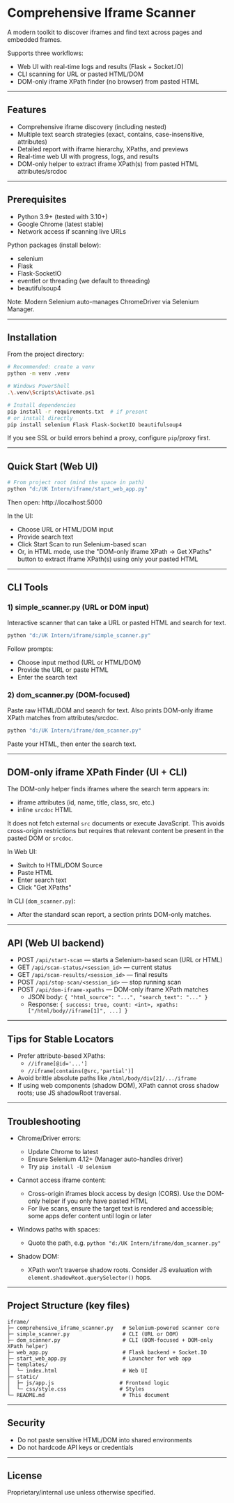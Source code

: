 # Comprehensive Iframe Scanner

A modern toolkit to discover iframes and find text across pages and embedded frames.

Supports three workflows:
- Web UI with real-time logs and results (Flask + Socket.IO)
- CLI scanning for URL or pasted HTML/DOM
- DOM-only iframe XPath finder (no browser) from pasted HTML

---

## Features
- Comprehensive iframe discovery (including nested)
- Multiple text search strategies (exact, contains, case-insensitive, attributes)
- Detailed report with iframe hierarchy, XPaths, and previews
- Real-time web UI with progress, logs, and results
- DOM-only helper to extract iframe XPath(s) from pasted HTML attributes/srcdoc

---

## Prerequisites
- Python 3.9+ (tested with 3.10+)
- Google Chrome (latest stable)
- Network access if scanning live URLs

Python packages (install below):
- selenium
- Flask
- Flask-SocketIO
- eventlet or threading (we default to threading)
- beautifulsoup4

Note: Modern Selenium auto-manages ChromeDriver via Selenium Manager.

---

## Installation

From the project directory:

```bash
# Recommended: create a venv
python -m venv .venv

# Windows PowerShell
.\.venv\Scripts\Activate.ps1

# Install dependencies
pip install -r requirements.txt  # if present
# or install directly
pip install selenium Flask Flask-SocketIO beautifulsoup4
```

If you see SSL or build errors behind a proxy, configure `pip`/proxy first.

---

## Quick Start (Web UI)

```bash
# From project root (mind the space in path)
python "d:/UK Intern/iframe/start_web_app.py"
```

Then open: http://localhost:5000

In the UI:
- Choose URL or HTML/DOM input
- Provide search text
- Click Start Scan to run Selenium-based scan
- Or, in HTML mode, use the "DOM-only iframe XPath → Get XPaths" button to extract iframe XPath(s) using only your pasted HTML

---

## CLI Tools

### 1) simple_scanner.py (URL or DOM input)
Interactive scanner that can take a URL or pasted HTML and search for text.

```bash
python "d:/UK Intern/iframe/simple_scanner.py"
```
Follow prompts:
- Choose input method (URL or HTML/DOM)
- Provide the URL or paste HTML
- Enter the search text

### 2) dom_scanner.py (DOM-focused)
Paste raw HTML/DOM and search for text. Also prints DOM-only iframe XPath matches from attributes/srcdoc.

```bash
python "d:/UK Intern/iframe/dom_scanner.py"
```
Paste your HTML, then enter the search text.

---

## DOM-only iframe XPath Finder (UI + CLI)

The DOM-only helper finds iframes where the search term appears in:
- iframe attributes (id, name, title, class, src, etc.)
- inline `srcdoc` HTML

It does not fetch external `src` documents or execute JavaScript. This avoids cross-origin restrictions but requires that relevant content be present in the pasted DOM or `srcdoc`.

In Web UI:
- Switch to HTML/DOM Source
- Paste HTML
- Enter search text
- Click "Get XPaths"

In CLI (`dom_scanner.py`):
- After the standard scan report, a section prints DOM-only matches.

---

## API (Web UI backend)

- POST `/api/start-scan` — starts a Selenium-based scan (URL or HTML)
- GET  `/api/scan-status/<session_id>` — current status
- GET  `/api/scan-results/<session_id>` — final results
- POST `/api/stop-scan/<session_id>` — stop running scan
- POST `/api/dom-iframe-xpaths` — DOM-only iframe XPath matches
  - JSON body: `{ "html_source": "...", "search_text": "..." }`
  - Response: `{ success: true, count: <int>, xpaths: ["/html/body//iframe[1]", ...] }`

---

## Tips for Stable Locators
- Prefer attribute-based XPaths:
  - `//iframe[@id='...']`
  - `//iframe[contains(@src,'partial')]`
- Avoid brittle absolute paths like `/html/body/div[2]/.../iframe`
- If using web components (shadow DOM), XPath cannot cross shadow roots; use JS shadowRoot traversal.

---

## Troubleshooting

- Chrome/Driver errors:
  - Update Chrome to latest
  - Ensure Selenium 4.12+ (Manager auto-handles driver)
  - Try `pip install -U selenium`

- Cannot access iframe content:
  - Cross-origin iframes block access by design (CORS). Use the DOM-only helper if you only have pasted HTML
  - For live scans, ensure the target text is rendered and accessible; some apps defer content until login or later

- Windows paths with spaces:
  - Quote the path, e.g. `python "d:/UK Intern/iframe/dom_scanner.py"`

- Shadow DOM:
  - XPath won’t traverse shadow roots. Consider JS evaluation with `element.shadowRoot.querySelector()` hops.

---

## Project Structure (key files)

```
iframe/
├─ comprehensive_iframe_scanner.py   # Selenium-powered scanner core
├─ simple_scanner.py                 # CLI (URL or DOM)
├─ dom_scanner.py                    # CLI (DOM-focused + DOM-only XPath helper)
├─ web_app.py                        # Flask backend + Socket.IO
├─ start_web_app.py                  # Launcher for web app
├─ templates/
│  └─ index.html                     # Web UI
├─ static/
│  ├─ js/app.js                     # Frontend logic
│  └─ css/style.css                 # Styles
└─ README.md                         # This document
```

---

## Security
- Do not paste sensitive HTML/DOM into shared environments
- Do not hardcode API keys or credentials

---

## License
Proprietary/internal use unless otherwise specified.
